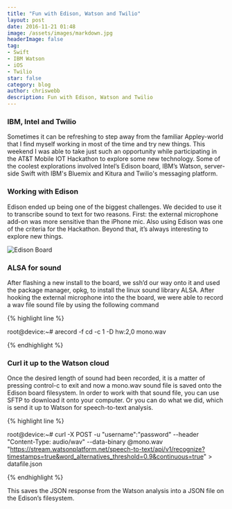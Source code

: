```yaml
---
title: "Fun with Edison, Watson and Twilio"
layout: post
date: 2016-11-21 01:48
image: /assets/images/markdown.jpg
headerImage: false
tag:
- Swift
- IBM Watson
- iOS
- Twilio
star: false
category: blog
author: chriswebb
description: Fun with Edison, Watson and Twilio
---
```



### IBM, Intel and Twilio

Sometimes it can be refreshing to step away from the familiar Appley-world that I find myself working in most of the time and try new things. This weekend I was able to take just such an opportunity while participating in the AT&T Mobile IOT Hackathon to explore some new technology. Some of the coolest explorations involved Intel’s Edison board, IBM’s Watson, server-side Swift with IBM's Bluemix and Kitura and Twilio's messaging platform.

### Working with Edison

Edison ended up being one of the biggest challenges. We decided to use it to transcribe sound to text for two reasons.
First: the external microphone add-on was more sensitive than the iPhone mic. Also using Edison was one of the criteria for the Hackathon.
Beyond that, it’s always interesting to explore new things.

![Edison Board](https://raw.githubusercontent.com/chriswebb09/chriswebb09.github.io/master/public/437f929f-bb3e-499f-b49b-aded7a3838d8-imageId%3D7796fe05-9f70-4a00-8303-e1ea5755cdec.png)


### ALSA for sound

After flashing a new install to the board, we ssh’d our way onto it and used the package manager, opkg, to install the linux sound library ALSA. After hooking the external microphone into the the board, we were able to record a wav file sound file by using the following command

{% highlight  line %}

root@device:~# arecord -f cd -c 1 -D hw:2,0 mono.wav

{% endhighlight %}

### Curl it up to the Watson cloud

Once the desired length of sound had been recorded, it is a matter of pressing control-c to exit and now a mono.wav sound file is saved onto the Edison board filesystem. In order to work with that sound file, you can use SFTP to download it onto your computer. Or you can do what we did, which is send it up to Watson for speech-to-text analysis.

{% highlight  line %}

root@device:~# curl -X POST -u "username":"password" --header "Content-Type: audio/wav" --data-binary @mono.wav "https://stream.watsonplatform.net/speech-to-text/api/v1/recognize?timestamps=true&word_alternatives_threshold=0.9&continuous=true" > datafile.json

{% endhighlight %}

This saves the JSON response from the Watson analysis into a JSON file on the Edison’s filesystem.
